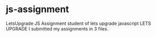 # js-assignment
LetsUpgrade JS Assignment
student of lets upgrade javascript
LETS UPGRADE
I submitted my assignments in 3 files.
